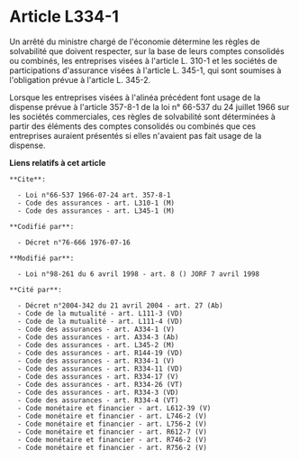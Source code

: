 # Article L334-1

Un arrêté du ministre chargé de l'économie détermine les règles de solvabilité que doivent respecter, sur la base de leurs
comptes consolidés ou combinés, les entreprises visées à l'article L. 310-1 et les sociétés de participations d'assurance
visées à l'article L. 345-1, qui sont soumises à l'obligation prévue à l'article L. 345-2.

Lorsque les entreprises visées à l'alinéa précédent font usage de la dispense prévue à l'article 357-8-1 de la loi n° 66-537
du 24 juillet 1966 sur les sociétés commerciales, ces règles de solvabilité sont déterminées à partir des éléments des
comptes consolidés ou combinés que ces entreprises auraient présentés si elles n'avaient pas fait usage de la dispense.

**Liens relatifs à cet article**

	**Cite**:

	  - Loi n°66-537 1966-07-24 art. 357-8-1
	  - Code des assurances - art. L310-1 (M)
	  - Code des assurances - art. L345-1 (M)

	**Codifié par**:

	  - Décret n°76-666 1976-07-16

	**Modifié par**:

	  - Loi n°98-261 du 6 avril 1998 - art. 8 () JORF 7 avril 1998

	**Cité par**:

	  - Décret n°2004-342 du 21 avril 2004 - art. 27 (Ab)
	  - Code de la mutualité - art. L111-3 (VD)
	  - Code de la mutualité - art. L111-4 (VD)
	  - Code des assurances - art. A334-1 (V)
	  - Code des assurances - art. A334-3 (Ab)
	  - Code des assurances - art. L345-2 (M)
	  - Code des assurances - art. R144-19 (VD)
	  - Code des assurances - art. R334-1 (V)
	  - Code des assurances - art. R334-11 (VD)
	  - Code des assurances - art. R334-17 (V)
	  - Code des assurances - art. R334-26 (VT)
	  - Code des assurances - art. R334-3 (VD)
	  - Code des assurances - art. R334-4 (VT)
	  - Code monétaire et financier - art. L612-39 (V)
	  - Code monétaire et financier - art. L746-2 (V)
	  - Code monétaire et financier - art. L756-2 (V)
	  - Code monétaire et financier - art. R612-7 (V)
	  - Code monétaire et financier - art. R746-2 (V)
	  - Code monétaire et financier - art. R756-2 (V)
